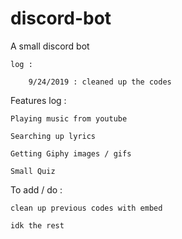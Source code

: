 # discord-bot
A small discord bot

	log :

		9/24/2019 : cleaned up the codes

  Features log :
  
    Playing music from youtube

    Searching up lyrics

    Getting Giphy images / gifs

    Small Quiz

  To add / do :
  
    clean up previous codes with embed 

    idk the rest
